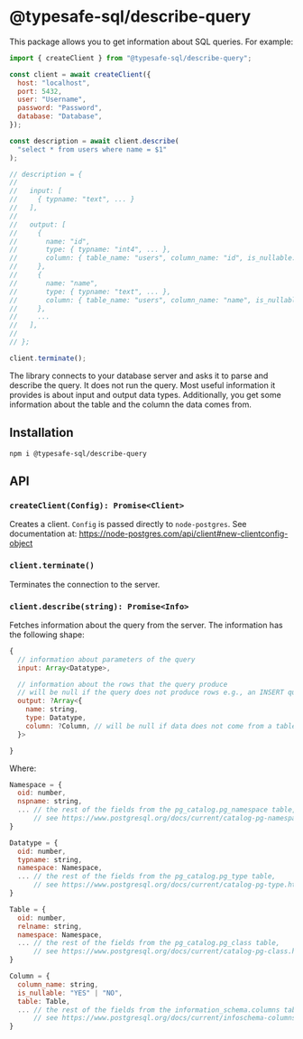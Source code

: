 # @typesafe-sql/describe-query

This package allows you to get information about SQL queries. For example:

```js
import { createClient } from "@typesafe-sql/describe-query";

const client = await createClient({
  host: "localhost",
  port: 5432,
  user: "Username",
  password: "Password",
  database: "Database",
});

const description = await client.describe(
  "select * from users where name = $1"
);

// description = {
//
//   input: [
//     { typname: "text", ... }
//   ],
//
//   output: [
//     {
//       name: "id",
//       type: { typname: "int4", ... },
//       column: { table_name: "users", column_name: "id", is_nullable: "NO", ... }
//     },
//     {
//       name: "name",
//       type: { typname: "text", ... },
//       column: { table_name: "users", column_name: "name", is_nullable: "YES", ... }
//     },
//     ...
//   ],
//
// };

client.terminate();
```

The library connects to your database server and asks it to parse and describe the query.
It does not run the query.
Most useful information it provides is about input and output data types.
Additionally, you get some information about the table and the column the data comes from.

## Installation

```
npm i @typesafe-sql/describe-query
```

## API

### `createClient(Config): Promise<Client>`

Creates a client.
`Config` is passed directly to `node-postgres`.
See documentation at: https://node-postgres.com/api/client#new-clientconfig-object

### `client.terminate()`

Terminates the connection to the server.

### `client.describe(string): Promise<Info>`

Fetches information about the query from the server.
The information has the following shape:

```js
{
  // information about parameters of the query
  input: Array<Datatype>,

  // information about the rows that the query produce
  // will be null if the query does not produce rows e.g., an INSERT query
  output: ?Array<{
    name: string,
    type: Datatype,
    column: ?Column, // will be null if data does not come from a table e.g., SELECT NOW()
  }>

}
```

Where:

```js
Namespace = {
  oid: number,
  nspname: string,
  ... // the rest of the fields from the pg_catalog.pg_namespace table,
      // see https://www.postgresql.org/docs/current/catalog-pg-namespace.html
}

Datatype = {
  oid: number,
  typname: string,
  namespace: Namespace,
  ... // the rest of the fields from the pg_catalog.pg_type table,
      // see https://www.postgresql.org/docs/current/catalog-pg-type.html
}

Table = {
  oid: number,
  relname: string,
  namespace: Namespace,
  ... // the rest of the fields from the pg_catalog.pg_class table,
      // see https://www.postgresql.org/docs/current/catalog-pg-class.html
}

Column = {
  column_name: string,
  is_nullable: "YES" | "NO",
  table: Table,
  ... // the rest of the fields from the information_schema.columns table,
      // see https://www.postgresql.org/docs/current/infoschema-columns.html
}
```
